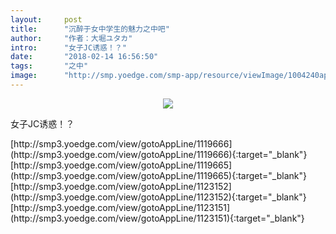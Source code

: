 ```yaml
---
layout:     post
title:      "沉醉于女中学生的魅力之中吧"
author:     "作者：大堀ユタカ"
intro:      "女子JC诱惑！？"
date:       "2018-02-14 16:56:50"
tags:       "之中"
image:      "http://smp.yoedge.com/smp-app/resource/viewImage/1004240appline.png"
---
```

<div style="text-align: center">
<p><img src="http://smp.yoedge.com/smp-app/resource/viewImage/1004240appline.png"/></p>
</div>
<p class="post-meta">
<span>女子JC诱惑！？</span>
</p>
[http://smp3.yoedge.com/view/gotoAppLine/1119666](http://smp3.yoedge.com/view/gotoAppLine/1119666){:target="_blank"}
[http://smp3.yoedge.com/view/gotoAppLine/1119665](http://smp3.yoedge.com/view/gotoAppLine/1119665){:target="_blank"}
[http://smp3.yoedge.com/view/gotoAppLine/1123152](http://smp3.yoedge.com/view/gotoAppLine/1123152){:target="_blank"}
[http://smp3.yoedge.com/view/gotoAppLine/1123151](http://smp3.yoedge.com/view/gotoAppLine/1123151){:target="_blank"}


